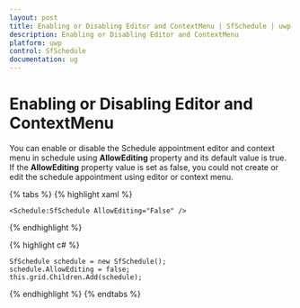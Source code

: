 ```yaml
---
layout: post
title: Enabling or Disabling Editor and ContextMenu | SfSchedule | uwp | Syncfusion
description: Enabling or Disabling Editor and ContextMenu
platform: uwp
control: SfSchedule
documentation: ug
---
```


# Enabling or Disabling Editor and ContextMenu

You can enable or disable the Schedule appointment editor and context menu in schedule using **AllowEditing** property and its default value is true. If the **AllowEditing** property value is set as false, you could not create or edit the schedule appointment using editor or context menu.

{% tabs %}
{% highlight xaml %}

    <Schedule:SfSchedule AllowEditing="False" />

{% endhighlight %}

{% highlight c# %}

    SfSchedule schedule = new SfSchedule();
    schedule.AllowEditing = false;
    this.grid.Children.Add(schedule);

{% endhighlight %}
{% endtabs %}